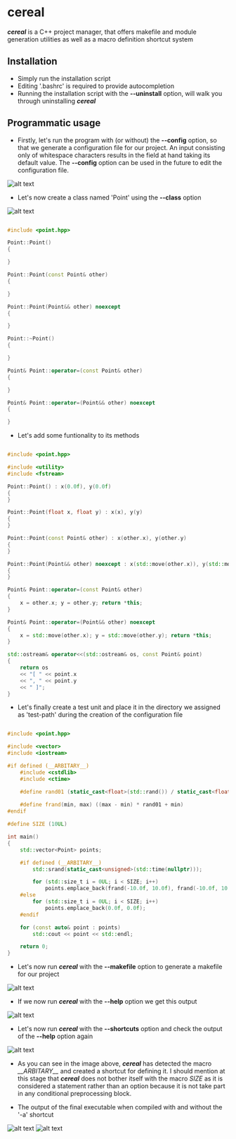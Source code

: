 
# cereal

**_cereal_** is a C++ project manager, that offers makefile and module generation utilities as well as a macro definition shortcut system

## Installation

* Simply run the installation script
* Editing '.bashrc' is required to provide autocompletion
* Running the installation script with the **--uninstall** option, will walk you through uninstalling **_cereal_**

## Programmatic usage

* Firstly, let's run the program with (or without) the **--config** option, so that we generate a configuration file for our project. An input consisting only of whitespace characters results in the field at hand taking its default value. The **--config** option can be used in the future to edit the configuration file.

![alt text](img/config.png)

* Let's now create a class named 'Point' using the **--class** option

![alt text](img/class.png)

```cpp

#include <point.hpp>

Point::Point()
{

}

Point::Point(const Point& other)
{

}

Point::Point(Point&& other) noexcept
{

}

Point::~Point()
{

}

Point& Point::operator=(const Point& other)
{

}

Point& Point::operator=(Point&& other) noexcept
{

}

```

* Let's add some funtionality to its methods

```cpp

#include <point.hpp>

#include <utility>
#include <fstream>

Point::Point() : x(0.0f), y(0.0f)
{
}

Point::Point(float x, float y) : x(x), y(y)
{
}

Point::Point(const Point& other) : x(other.x), y(other.y)
{
}

Point::Point(Point&& other) noexcept : x(std::move(other.x)), y(std::move(other.y))
{
}

Point& Point::operator=(const Point& other)
{
    x = other.x; y = other.y; return *this;
}

Point& Point::operator=(Point&& other) noexcept
{
    x = std::move(other.x); y = std::move(other.y); return *this;
}

std::ostream& operator<<(std::ostream& os, const Point& point)
{
    return os
    << "[ " << point.x
    << ", " << point.y
    << " ]";
}

```

* Let's finally create a test unit and place it in the directory we assigned as 'test-path' during the creation of the configuration file

```cpp

#include <point.hpp>

#include <vector>
#include <iostream>

#if defined (__ARBITARY__)
    #include <cstdlib>
    #include <ctime>

    #define rand01 (static_cast<float>(std::rand()) / static_cast<float>(RAND_MAX))
    
    #define frand(min, max) ((max - min) * rand01 + min)
#endif

#define SIZE (10UL)

int main()
{
    std::vector<Point> points;

    #if defined (__ARBITARY__)
        std::srand(static_cast<unsigned>(std::time(nullptr)));

        for (std::size_t i = 0UL; i < SIZE; i++)
            points.emplace_back(frand(-10.0f, 10.0f), frand(-10.0f, 10.0f));
    #else
        for (std::size_t i = 0UL; i < SIZE; i++)
            points.emplace_back(0.0f, 0.0f);
    #endif

    for (const auto& point : points)
        std::cout << point << std::endl;

    return 0;
}

```

* Let's now run **_cereal_** with the **--makefile** option to generate a makefile for our project

![alt text](img/makefile.png)

* If we now run **_cereal_** with the **--help** option we get this output

![alt text](img/help.png)

* Let's now run **_cereal_** with the **--shortcuts** option and check the output of the **--help** option again

![alt text](img/shortcuts.png)

* As you can see in the image above, **_cereal_** has detected the macro *\_\_ARBITARY\_\_* and created a shortcut for defining it. I should mention at this stage that **_cereal_** does not bother itself with the macro *SIZE* as it is considered a statement rather than an option because it is not take part in any conditional preprocessing block.

* The output of the final executable when compiled with and without the '-a' shortcut

![alt text](img/with.png)
![alt text](img/without.png)
